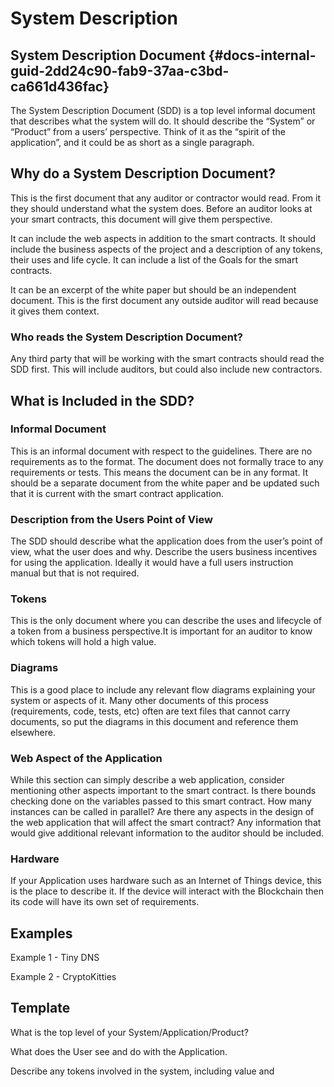 # System Description

## System Description Document {#docs-internal-guid-2dd24c90-fab9-37aa-c3bd-ca661d436fac}

The System Description Document \(SDD\) is a top level informal document that describes what the system will do. It should describe the “System” or “Product” from a users’ perspective. Think of it as the “spirit of the application”, and it could be as short as a single paragraph.

## Why do a System Description Document?

This is the first document that any auditor or contractor would read. From it they should understand what the system does. Before an auditor looks at your smart contracts, this document will give them perspective.

It can include the web aspects in addition to the smart contracts. It should include the business aspects of the project and a description of any tokens, their uses and life cycle. It can include a list of the Goals for the smart contracts.

It can be an excerpt of the white paper but should be an independent document. This is the first document any outside auditor will read because it gives them context.

### Who reads the System Description Document?

Any third party that will be working with the smart contracts should read the SDD first. This will include auditors, but could also include new contractors.

## What is Included in the SDD?

### Informal Document

This is an informal document with respect to the guidelines. There are no requirements as to the format. The document does not formally trace to any requirements or tests. This means the document can be in any format. It should be a separate document from the white paper and be updated such that it is current with the smart contract application.

### Description from the Users Point of View

The SDD should describe what the application does from the user’s point of view, what the user does and why. Describe the users business incentives for using the application. Ideally it would have a full users instruction manual but that is not required.

### Tokens

This is the only document where you can describe the uses and lifecycle of a token from a business perspective.It is important for an auditor to know which tokens will hold a high value.

### Diagrams

This is a good place to include any relevant flow diagrams explaining your system or aspects of it. Many other documents of this process \(requirements, code, tests, etc\) often are text files that cannot carry documents, so put the diagrams in this document and reference them elsewhere.

### Web Aspect of the Application

While this section can simply describe a web application, consider mentioning other aspects important to the smart contract. Is there bounds checking done on the variables passed to this smart contract. How many instances can be called in parallel? Are there any aspects in the design of the web application that will affect the smart contract? Any information that would give additional relevant information to the auditor should be included.

### Hardware

If your Application uses hardware such as an Internet of Things device, this is the place to describe it. If the device will interact with the Blockchain then its code will have its own set of requirements.

## Examples

Example 1 - Tiny DNS

Example 2 - CryptoKitties

## Template

What is the top level of your System/Application/Product?

What does the User see and do with the Application.

Describe any tokens involved in the system, including value and

